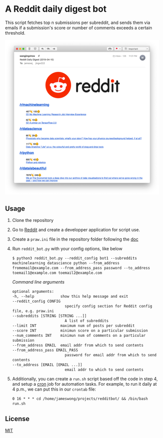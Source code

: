 # A Reddit daily digest bot 

This script fetches top n submissions per subreddit, and sends them via emails if a submission's score or number of comments exceeds a certain threshold.

![demo](demo.png)

## Usage

1. Clone the repository

2. Go to [Reddit](https://www.reddit.com/prefs/apps/) and create a developper application for script use. 

3. Create a `praw.ini` file in the repository folder  following the [doc](https://praw.readthedocs.io/en/latest/getting_started/configuration/prawini.html)

4. Run `reddit_bot.py` with your config options, like below
    ```
    $ python3 reddit_bot.py --reddit_config bot1 --subreddits machinelearning datascience python --from_address fromemail@example.com --from_address_pass password --to_address toemail1@example.com toemail2@example.com
    ```


    *Command line arguments*
    ```
    optional arguments:
    -h, --help            show this help message and exit
    --reddit_config CONFIG
                            specify config section for Reddit config file, e.g. praw.ini
    --subreddits [STRING [STRING ...]]
                            A list of subreddits
    --limit INT           maximum num of posts per subreddit
    --score INT           minimun score on a particular submission
    --num_comments INT    minimun num of comments on a particular submission
    --from_address EMAIL  email addr from which to send contents
    --from_address_pass EMAIL_PASS
                            password for email addr from which to send contents
    --to_address [EMAIL [EMAIL ...]]
                            email addr to which to send contents
    ```

5. Additionally, you can create a `run.sh` script based off the code in step 4, and setup a [cron](https://en.wikipedia.org/wiki/Cron) job for automation tasks. For example, to run it daily at 4 p.m., we can put this in our `crontab` file:

    ```
    0 16 * * * cd /home/jameswong/projects/redditbot/ && /bin/bash run.sh
    ```

## License

[MIT](https://github.com/jingw222/redditdailybot/blob/master/LICENSE)